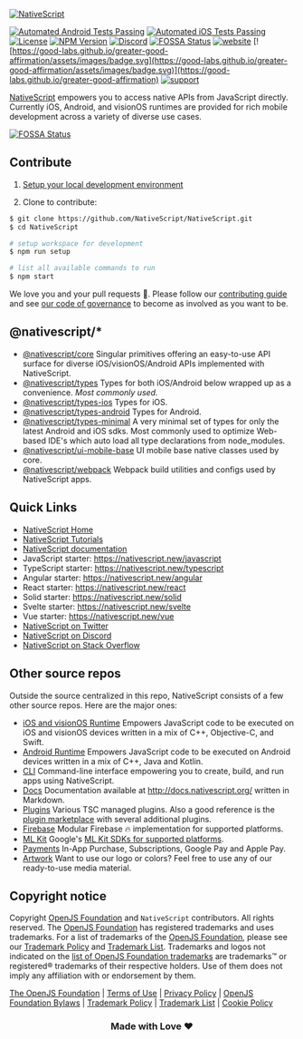 [![NativeScript](./tools/graphics/cover.png)](https://nativescript.org)

<p>

  [![Automated Android Tests Passing](https://github.com/NativeScript/NativeScript/actions/workflows/apps_automated_android.yml/badge.svg)](https://github.com/NativeScript/NativeScript/actions/workflows/apps_automated_android.yml)
  [![Automated iOS Tests Passing](https://github.com/NativeScript/NativeScript/actions/workflows/apps_automated_ios.yml/badge.svg)](https://github.com/NativeScript/NativeScript/actions/workflows/apps_automated_ios.yml)
  [![License](https://img.shields.io/badge/License-MIT-blue.svg)](https://github.com/NativeScript/NativeScript/blob/main/LICENSE)
  [![NPM Version](https://badge.fury.io/js/%40nativescript%2Fcore.svg)](https://www.npmjs.com/@nativescript/core)
  [![Discord](https://badgen.net/badge/icon/discord?icon=discord&label)](https://nativescript.org/discord)
  [![FOSSA Status](https://app.fossa.com/api/projects/git%2Bgithub.com%2FNativeScript%2FNativeScript.svg?type=shield)](https://app.fossa.com/projects/git%2Bgithub.com%2FNativeScript%2FNativeScript?ref=badge_shield)
  [![website](https://img.shields.io/badge/website-nativescript.org-purple.svg)](https://nativescript.org)
  [![https://good-labs.github.io/greater-good-affirmation/assets/images/badge.svg](https://good-labs.github.io/greater-good-affirmation/assets/images/badge.svg)](https://good-labs.github.io/greater-good-affirmation)
  [![support](https://img.shields.io/badge/sponsor-Open%20Collective-blue.svg)](https://opencollective.com/NativeScript)

</p>

[NativeScript](http://www.nativescript.org) empowers you to access native APIs from JavaScript directly. Currently iOS, Android, and visionOS runtimes are provided for rich mobile development across a variety of diverse use cases.


[![FOSSA Status](https://app.fossa.com/api/projects/git%2Bgithub.com%2FNativeScript%2FNativeScript.svg?type=large)](https://app.fossa.com/projects/git%2Bgithub.com%2FNativeScript%2FNativeScript?ref=badge_large)

## Contribute

1. [Setup your local development environment](https://docs.nativescript.org/setup/)

2. Clone to contribute:

```bash
$ git clone https://github.com/NativeScript/NativeScript.git
$ cd NativeScript

# setup workspace for development
$ npm run setup

# list all available commands to run
$ npm start
```

We love you and your pull requests 🤗. Please follow our [contributing guide](https://github.com/NativeScript/NativeScript/blob/main/tools/notes/CONTRIBUTING.md) and see [our code of governance](https://github.com/NativeScript/management/blob/master/nativescript-governance.md) to become as involved as you want to be.

## @nativescript/*

- [@nativescript/core](https://github.com/NativeScript/NativeScript/tree/main/packages/core)
  Singular primitives offering an easy-to-use API surface for diverse iOS/visionOS/Android APIs implemented with NativeScript.
- [@nativescript/types](https://github.com/NativeScript/NativeScript/tree/main/packages/types)
  Types for both iOS/Android below wrapped up as a convenience. *Most commonly used.*
- [@nativescript/types-ios](https://github.com/NativeScript/NativeScript/tree/main/packages/types-ios)
  Types for iOS.
- [@nativescript/types-android](https://github.com/NativeScript/NativeScript/tree/main/packages/types-android)
  Types for Android.
- [@nativescript/types-minimal](https://github.com/NativeScript/NativeScript/tree/main/packages/types-minimal)
  A very minimal set of types for only the latest Android and iOS sdks. Most commonly used to optimize Web-based IDE's which auto load all type declarations from node_modules.
- [@nativescript/ui-mobile-base](https://github.com/NativeScript/NativeScript/tree/main/packages/ui-mobile-base)
  UI mobile base native classes used by core.
- [@nativescript/webpack](https://github.com/NativeScript/NativeScript/tree/main/packages/webpack5)
  Webpack build utilities and configs used by NativeScript apps.

## Quick Links

- [NativeScript Home](https://nativescript.org)
- [NativeScript Tutorials](https://docs.nativescript.org/tutorials/)
- [NativeScript documentation](https://docs.nativescript.org/)
- JavaScript starter: https://nativescript.new/javascript
- TypeScript starter: https://nativescript.new/typescript
- Angular starter: https://nativescript.new/angular
- React starter: https://nativescript.new/react
- Solid starter: https://nativescript.new/solid
- Svelte starter: https://nativescript.new/svelte
- Vue starter: https://nativescript.new/vue
- [NativeScript on Twitter](http://twitter.com/NativeScript)
- [NativeScript on Discord](https://nativescript.org/discord)
- [NativeScript on Stack Overflow](http://stackoverflow.com/questions/tagged/nativescript)

## Other source repos

Outside the source centralized in this repo, NativeScript consists of a few other source repos. Here are the major ones:

- [iOS and visionOS Runtime](https://github.com/NativeScript/ios)
	Empowers JavaScript code to be executed on iOS and visionOS devices written in a mix of C++, Objective-C, and Swift.
- [Android Runtime](https://github.com/NativeScript/android)
	Empowers JavaScript code to be executed on Android devices written in a mix of C++, Java and Kotlin.
- [CLI](https://github.com/NativeScript/nativescript-cli)
	Command-line interface empowering you to create, build, and run apps using NativeScript.
- [Docs](https://github.com/NativeScript/docs)
	Documentation available at <http://docs.nativescript.org/> written in Markdown.
- [Plugins](https://github.com/NativeScript/plugins)
  Various TSC managed plugins. Also a good reference is the [plugin marketplace](https://market.nativescript.org/) with several additional plugins.
- [Firebase](https://github.com/NativeScript/firebase)
  Modular Firebase 🔥 implementation for supported platforms.
- [ML Kit](https://github.com/NativeScript/mlkit)
  Google's [ML Kit SDKs for supported platforms](https://developers.google.com/ml-kit).
- [Payments](https://github.com/NativeScript/payments)
  In-App Purchase, Subscriptions, Google Pay and Apple Pay.
- [Artwork](https://github.com/NativeScript/artwork)
  Want to use our logo or colors? Feel free to use any of our ready-to-use media material.

## Copyright notice

Copyright [OpenJS Foundation](https://openjsf.org) and `NativeScript` contributors. All rights reserved. The [OpenJS Foundation](https://openjsf.org) has registered trademarks and uses trademarks.  For a list of trademarks of the [OpenJS Foundation](https://openjsf.org), please see our [Trademark Policy](https://trademark-policy.openjsf.org/) and [Trademark List](https://trademark-list.openjsf.org/).  Trademarks and logos not indicated on the [list of OpenJS Foundation trademarks](https://trademark-list.openjsf.org) are trademarks™ or registered® trademarks of their respective holders. Use of them does not imply any affiliation with or endorsement by them.

[The OpenJS Foundation](https://openjsf.org/) | [Terms of Use](https://terms-of-use.openjsf.org/) | [Privacy Policy](https://privacy-policy.openjsf.org/) | [OpenJS Foundation Bylaws](https://bylaws.openjsf.org/) | [Trademark Policy](https://trademark-policy.openjsf.org/) | [Trademark List](https://trademark-list.openjsf.org/) | [Cookie Policy](https://www.linuxfoundation.org/cookies/)

<h3 align="center">Made with Love ♥️</h3>
